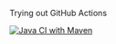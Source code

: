 Trying out GitHub Actions

[![Java CI with Maven](https://github.com/MichaelKotwica/Actions-Testing/actions/workflows/maven.yml/badge.svg)](https://github.com/MichaelKotwica/Actions-Testing/actions/workflows/maven.yml)
